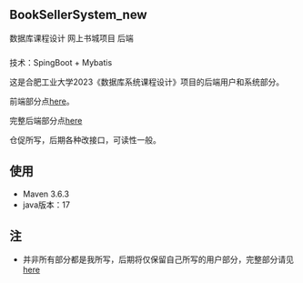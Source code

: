 ## BookSellerSystem_new

数据库课程设计 网上书城项目 后端

###

技术：SpingBoot + Mybatis

这是合肥工业大学2023《数据库系统课程设计》项目的后端用户和系统部分。

前端部分点[here](https://github.com/Eslzzyl/booksale-frontend)。

完整后端部分点[here](https://github.com/katsss188/BookSellerSystem.git)

仓促所写，后期各种改接口，可读性一般。

## 使用

- Maven 3.6.3
- java版本：17

## 注
- 并非所有部分都是我所写，后期将仅保留自己所写的用户部分，完整部分请见[here](https://github.com/katsss188/BookSellerSystem)

